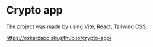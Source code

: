 # Crypto app
The project was made by using Vite, React, Tailwind CSS.

https://oskarzapolski.github.io/crypto-app/

